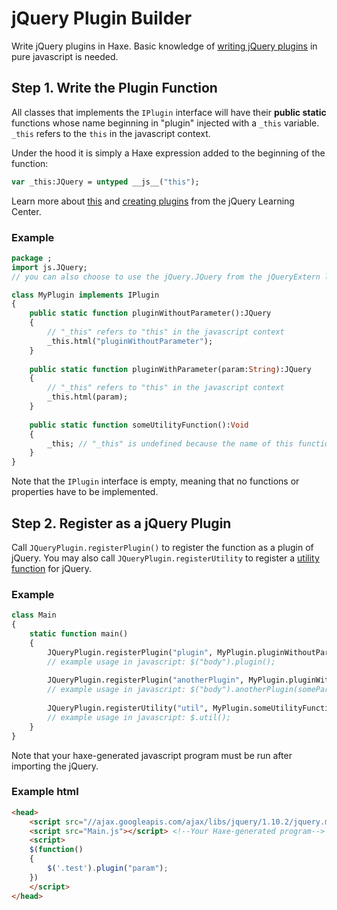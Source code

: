 jQuery Plugin Builder
=====================

Write jQuery plugins in Haxe. Basic knowledge of [writing jQuery plugins][jquery-plugin] in pure javascript is needed. 

## Step 1. Write the Plugin Function

All classes that implements the ```IPlugin``` interface will have their 
**public static** functions whose name beginning in "plugin" injected with a ```_this``` variable.
```_this``` refers to the ```this``` in the javascript context.

Under the hood it is simply a Haxe expression added to the beginning of the function: 
```haxe
var _this:JQuery = untyped __js__("this");
```
Learn more about [this][jquery-this] and [creating plugins][jquery-plugin] from the jQuery Learning Center.

### Example

```haxe
package ;
import js.JQuery;
// you can also choose to use the jQuery.JQuery from the jQueryExtern library

class MyPlugin implements IPlugin
{
	public static function pluginWithoutParameter():JQuery
	{
		// "_this" refers to "this" in the javascript context
		_this.html("pluginWithoutParameter");		
	}
	
	public static function pluginWithParameter(param:String):JQuery
	{
		// "_this" refers to "this" in the javascript context
		_this.html(param);		
	}
	
	public static function someUtilityFunction():Void
	{
		_this; // "_this" is undefined because the name of this function does not start with "plugin"	
	}
}
```
Note that the ```IPlugin``` interface is empty, meaning that no functions or properties have to be implemented.

## Step 2. Register as a jQuery Plugin

Call ```JQueryPlugin.registerPlugin()``` to register the function as a plugin of jQuery. 
You may also call ```JQueryPlugin.registerUtility``` to register a [utility function][jquery-utility] for jQuery.

### Example

```haxe
class Main
{
	static function main() 
	{
		JQueryPlugin.registerPlugin("plugin", MyPlugin.pluginWithoutParameter);
		// example usage in javascript: $("body").plugin();
		
		JQueryPlugin.registerPlugin("anotherPlugin", MyPlugin.pluginWithParameter); 
		// example usage in javascript: $("body").anotherPlugin(someParameter);
		
		JQueryPlugin.registerUtility("util", MyPlugin.someUtilityFunction); 
		// example usage in javascript: $.util();		
	}
}
```

Note that your haxe-generated javascript program must be run after importing the jQuery.

### Example html
```html
<head>	
	<script src="//ajax.googleapis.com/ajax/libs/jquery/1.10.2/jquery.min.js"></script>
	<script src="Main.js"></script> <!--Your Haxe-generated program-->
	<script>	
	$(function()
	{		
		$('.test').plugin("param");
	})	
	</script>	
</head>
```

[jquery-this]: https://learn.jquery.com/javascript-101/this-keyword/
[jquery-utility]: https://learn.jquery.com/using-jquery-core/utility-methods/
[jquery-plugin]: http://learn.jquery.com/plugins/basic-plugin-creation/